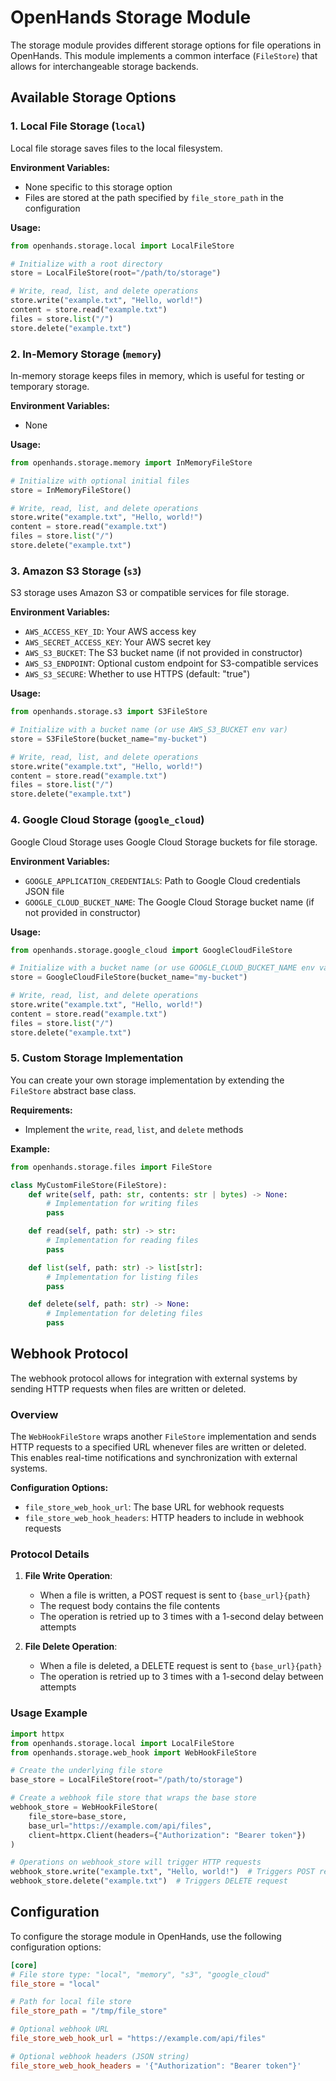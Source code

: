# OpenHands Storage Module

The storage module provides different storage options for file operations in OpenHands. This module implements a common interface (`FileStore`) that allows for interchangeable storage backends.

## Available Storage Options

### 1. Local File Storage (`local`)

Local file storage saves files to the local filesystem.

**Environment Variables:**
- None specific to this storage option
- Files are stored at the path specified by `file_store_path` in the configuration

**Usage:**
```python
from openhands.storage.local import LocalFileStore

# Initialize with a root directory
store = LocalFileStore(root="/path/to/storage")

# Write, read, list, and delete operations
store.write("example.txt", "Hello, world!")
content = store.read("example.txt")
files = store.list("/")
store.delete("example.txt")
```

### 2. In-Memory Storage (`memory`)

In-memory storage keeps files in memory, which is useful for testing or temporary storage.

**Environment Variables:**
- None

**Usage:**
```python
from openhands.storage.memory import InMemoryFileStore

# Initialize with optional initial files
store = InMemoryFileStore()

# Write, read, list, and delete operations
store.write("example.txt", "Hello, world!")
content = store.read("example.txt")
files = store.list("/")
store.delete("example.txt")
```

### 3. Amazon S3 Storage (`s3`)

S3 storage uses Amazon S3 or compatible services for file storage.

**Environment Variables:**
- `AWS_ACCESS_KEY_ID`: Your AWS access key
- `AWS_SECRET_ACCESS_KEY`: Your AWS secret key
- `AWS_S3_BUCKET`: The S3 bucket name (if not provided in constructor)
- `AWS_S3_ENDPOINT`: Optional custom endpoint for S3-compatible services
- `AWS_S3_SECURE`: Whether to use HTTPS (default: "true")

**Usage:**
```python
from openhands.storage.s3 import S3FileStore

# Initialize with a bucket name (or use AWS_S3_BUCKET env var)
store = S3FileStore(bucket_name="my-bucket")

# Write, read, list, and delete operations
store.write("example.txt", "Hello, world!")
content = store.read("example.txt")
files = store.list("/")
store.delete("example.txt")
```

### 4. Google Cloud Storage (`google_cloud`)

Google Cloud Storage uses Google Cloud Storage buckets for file storage.

**Environment Variables:**
- `GOOGLE_APPLICATION_CREDENTIALS`: Path to Google Cloud credentials JSON file
- `GOOGLE_CLOUD_BUCKET_NAME`: The Google Cloud Storage bucket name (if not provided in constructor)

**Usage:**
```python
from openhands.storage.google_cloud import GoogleCloudFileStore

# Initialize with a bucket name (or use GOOGLE_CLOUD_BUCKET_NAME env var)
store = GoogleCloudFileStore(bucket_name="my-bucket")

# Write, read, list, and delete operations
store.write("example.txt", "Hello, world!")
content = store.read("example.txt")
files = store.list("/")
store.delete("example.txt")
```

### 5. Custom Storage Implementation

You can create your own storage implementation by extending the `FileStore` abstract base class.

**Requirements:**
- Implement the `write`, `read`, `list`, and `delete` methods

**Example:**
```python
from openhands.storage.files import FileStore

class MyCustomFileStore(FileStore):
    def write(self, path: str, contents: str | bytes) -> None:
        # Implementation for writing files
        pass

    def read(self, path: str) -> str:
        # Implementation for reading files
        pass

    def list(self, path: str) -> list[str]:
        # Implementation for listing files
        pass

    def delete(self, path: str) -> None:
        # Implementation for deleting files
        pass
```

## Webhook Protocol

The webhook protocol allows for integration with external systems by sending HTTP requests when files are written or deleted.

### Overview

The `WebHookFileStore` wraps another `FileStore` implementation and sends HTTP requests to a specified URL whenever files are written or deleted. This enables real-time notifications and synchronization with external systems.

**Configuration Options:**
- `file_store_web_hook_url`: The base URL for webhook requests
- `file_store_web_hook_headers`: HTTP headers to include in webhook requests

### Protocol Details

1. **File Write Operation**:
   - When a file is written, a POST request is sent to `{base_url}{path}`
   - The request body contains the file contents
   - The operation is retried up to 3 times with a 1-second delay between attempts

2. **File Delete Operation**:
   - When a file is deleted, a DELETE request is sent to `{base_url}{path}`
   - The operation is retried up to 3 times with a 1-second delay between attempts

### Usage Example

```python
import httpx
from openhands.storage.local import LocalFileStore
from openhands.storage.web_hook import WebHookFileStore

# Create the underlying file store
base_store = LocalFileStore(root="/path/to/storage")

# Create a webhook file store that wraps the base store
webhook_store = WebHookFileStore(
    file_store=base_store,
    base_url="https://example.com/api/files",
    client=httpx.Client(headers={"Authorization": "Bearer token"})
)

# Operations on webhook_store will trigger HTTP requests
webhook_store.write("example.txt", "Hello, world!")  # Triggers POST request
webhook_store.delete("example.txt")  # Triggers DELETE request
```

## Configuration

To configure the storage module in OpenHands, use the following configuration options:

```toml
[core]
# File store type: "local", "memory", "s3", "google_cloud"
file_store = "local"

# Path for local file store
file_store_path = "/tmp/file_store"

# Optional webhook URL
file_store_web_hook_url = "https://example.com/api/files"

# Optional webhook headers (JSON string)
file_store_web_hook_headers = '{"Authorization": "Bearer token"}'
```
